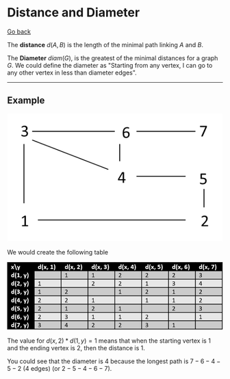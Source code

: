 # Distance and Diameter

[Go back](..)

The **distance** $d(A, B)$ is the length of the minimal path linking $A$ and $B$.

The **Diameter** $diam(G)$, is the greatest of the minimal distances for a graph $G$. We could define the diameter as "Starting from any vertex, I can go to any other vertex in less than diameter edges".

<hr class="sr">

## Example

![Distance in a graph - example - graph](images/distance.png)

We would create the following table

![Distance in a graph - example - table](images/distance2.png)

The value for $d(x, 2) * d(1, y) = 1$ means that when the starting vertex is $1$ and the ending vertex is $2$, then the distance is $1$.

You could see that the diameter is $4$ because the longest path is $7-6-4-5-2$ (4 edges) (or $2-5-4-6-7$).


